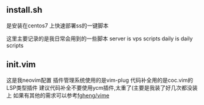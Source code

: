 ## install.sh
是安装在centos7 上快速部署ss的一键脚本

这里主要记录的是我日常会用到的一些脚本
server is vps scripts
daily is daily scripts

## init.vim
这是我neovim配置
插件管理系统使用的是vim-plug
代码补全用的是coc.vim的LSP类型插件
建议代码补全不要使用ycm插件,太重了(主要是我装了好几次都没装上
如果有其他的需求可以参考[fgheng/vime](https://github.com/fgheng/vime)
